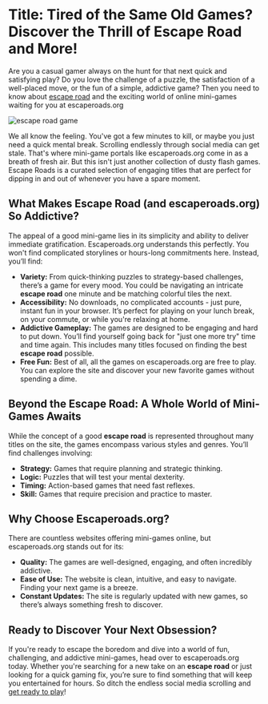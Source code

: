 # Title: Tired of the Same Old Games? Discover the Thrill of Escape Road and More!

Are you a casual gamer always on the hunt for that next quick and satisfying play?  Do you love the challenge of a puzzle, the satisfaction of a well-placed move, or the fun of a simple, addictive game? Then you need to know about [escape road](https://escaperoads.org) and the exciting world of online mini-games waiting for you at escaperoads.org

![escape road game](https://github.com/user-attachments/assets/34c36352-6b37-4906-8cbe-4a629df30d83)

We all know the feeling. You've got a few minutes to kill, or maybe you just need a quick mental break. Scrolling endlessly through social media can get stale. That's where mini-game portals like escaperoads.org come in as a breath of fresh air.  But this isn't just another collection of dusty flash games.  Escape Roads is a curated selection of engaging titles that are perfect for dipping in and out of whenever you have a spare moment.

## What Makes Escape Road (and escaperoads.org) So Addictive?

The appeal of a good mini-game lies in its simplicity and ability to deliver immediate gratification. Escaperoads.org understands this perfectly. You won't find complicated storylines or hours-long commitments here. Instead, you’ll find:

*   **Variety:** From quick-thinking puzzles to strategy-based challenges, there’s a game for every mood. You could be navigating an intricate **escape road** one minute and be matching colorful tiles the next.
*   **Accessibility:**  No downloads, no complicated accounts - just pure, instant fun in your browser.  It’s perfect for playing on your lunch break, on your commute, or while you're relaxing at home.
*   **Addictive Gameplay:**  The games are designed to be engaging and hard to put down.  You’ll find yourself going back for "just one more try" time and time again. This includes many titles focused on finding the best **escape road** possible.
*   **Free Fun:**  Best of all, all the games on escaperoads.org are free to play. You can explore the site and discover your new favorite games without spending a dime.

## Beyond the Escape Road: A Whole World of Mini-Games Awaits

While the concept of a good **escape road** is represented throughout many titles on the site, the games encompass various styles and genres. You’ll find challenges involving:

*   **Strategy:** Games that require planning and strategic thinking.
*   **Logic:** Puzzles that will test your mental dexterity.
*   **Timing:** Action-based games that need fast reflexes.
*   **Skill:** Games that require precision and practice to master.

## Why Choose Escaperoads.org?

There are countless websites offering mini-games online, but escaperoads.org stands out for its:

*   **Quality:**  The games are well-designed, engaging, and often incredibly addictive.
*   **Ease of Use:**  The website is clean, intuitive, and easy to navigate.  Finding your next game is a breeze.
*   **Constant Updates:** The site is regularly updated with new games, so there’s always something fresh to discover.

## Ready to Discover Your Next Obsession?

If you're ready to escape the boredom and dive into a world of fun, challenging, and addictive mini-games, head over to escaperoads.org today.  Whether you're searching for a new take on an **escape road** or just looking for a quick gaming fix, you’re sure to find something that will keep you entertained for hours.  So ditch the endless social media scrolling and [get ready to play](https://escaperoads.org)!
